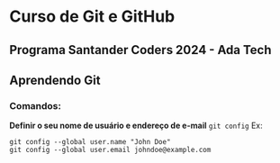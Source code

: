 # Curso de Git e GitHub

## Programa Santander Coders 2024 - Ada Tech
## Aprendendo Git 

### Comandos:
**Definir o seu nome de usuário e endereço de e-mail**
`git config`
Ex:
~~~
git config --global user.name "John Doe"
git config --global user.email johndoe@example.com
~~~
